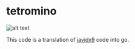 # tetromino

![alt text](https://github.com/fissilejonathan/tetromino/tetro.gif "tetro")


This code is a translation of [javidx9](https://www.youtube.com/watch?v=8OK8_tHeCIA&t=559s) code into go.
